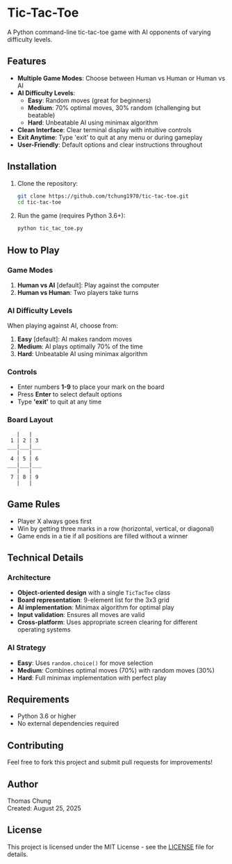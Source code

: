 # Tic-Tac-Toe

A Python command-line tic-tac-toe game with AI opponents of varying difficulty levels.

## Features

- **Multiple Game Modes**: Choose between Human vs Human or Human vs AI
- **AI Difficulty Levels**:
  - **Easy**: Random moves (great for beginners)
  - **Medium**: 70% optimal moves, 30% random (challenging but beatable)
  - **Hard**: Unbeatable AI using minimax algorithm
- **Clean Interface**: Clear terminal display with intuitive controls
- **Exit Anytime**: Type 'exit' to quit at any menu or during gameplay
- **User-Friendly**: Default options and clear instructions throughout

## Installation

1. Clone the repository:
   ```bash
   git clone https://github.com/tchung1970/tic-tac-toe.git
   cd tic-tac-toe
   ```

2. Run the game (requires Python 3.6+):
   ```bash
   python tic_tac_toe.py
   ```

## How to Play

### Game Modes

1. **Human vs AI** [default]: Play against the computer
2. **Human vs Human**: Two players take turns

### AI Difficulty Levels

When playing against AI, choose from:

1. **Easy** [default]: AI makes random moves
2. **Medium**: AI plays optimally 70% of the time
3. **Hard**: Unbeatable AI using minimax algorithm

### Controls

- Enter numbers **1-9** to place your mark on the board
- Press **Enter** to select default options
- Type **'exit'** to quit at any time

### Board Layout

```
   |   |   
 1 | 2 | 3 
___|___|___
   |   |   
 4 | 5 | 6 
___|___|___
   |   |   
 7 | 8 | 9 
   |   |   
```

## Game Rules

- Player X always goes first
- Win by getting three marks in a row (horizontal, vertical, or diagonal)
- Game ends in a tie if all positions are filled without a winner

## Technical Details

### Architecture

- **Object-oriented design** with a single `TicTacToe` class
- **Board representation**: 9-element list for the 3x3 grid
- **AI implementation**: Minimax algorithm for optimal play
- **Input validation**: Ensures all moves are valid
- **Cross-platform**: Uses appropriate screen clearing for different operating systems

### AI Strategy

- **Easy**: Uses `random.choice()` for move selection
- **Medium**: Combines optimal moves (70%) with random moves (30%)
- **Hard**: Full minimax implementation with perfect play

## Requirements

- Python 3.6 or higher
- No external dependencies required

## Contributing

Feel free to fork this project and submit pull requests for improvements!

## Author

Thomas Chung  
Created: August 25, 2025

## License

This project is licensed under the MIT License - see the [LICENSE](LICENSE) file for details.